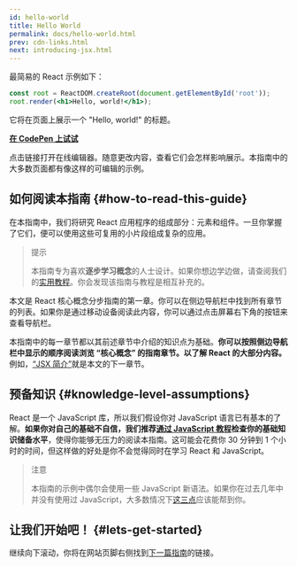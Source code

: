```yaml
---
id: hello-world
title: Hello World
permalink: docs/hello-world.html
prev: cdn-links.html
next: introducing-jsx.html
---
```


最简易的 React 示例如下：

```jsx
const root = ReactDOM.createRoot(document.getElementById('root'));
root.render(<h1>Hello, world!</h1>);
```

它将在页面上展示一个 "Hello, world!" 的标题。

**[在 CodePen 上试试](https://codepen.io/gaearon/pen/rrpgNB?editors=1010)**

点击链接打开在线编辑器。随意更改内容，查看它们会怎样影响展示。本指南中的大多数页面都有像这样的可编辑的示例。


## 如何阅读本指南 {#how-to-read-this-guide}

在本指南中，我们将研究 React 应用程序的组成部分：元素和组件。一旦你掌握了它们，便可以使用这些可复用的小片段组成复杂的应用。

>提示
>
>本指南专为喜欢**逐步学习概念**的人士设计。如果你想边学边做，请查阅我们的[实用教程](/tutorial/tutorial.html)。你会发现该指南与教程是相互补充的。

本文是 React 核心概念分步指南的第一章。你可以在侧边导航栏中找到所有章节的列表。如果你是通过移动设备阅读此内容，你可以通过点击屏幕右下角的按钮来查看导航栏。

本指南中的每一章节都以其前述章节中介绍的知识点为基础。**你可以按照侧边导航栏中显示的顺序阅读浏览 “核心概念” 的指南章节。以了解 React 的大部分内容。** 例如，[“JSX 简介”](/docs/introducing-jsx.html)就是本文的下一章节。

## 预备知识 {#knowledge-level-assumptions}

React 是一个 JavaScript 库，所以我们假设你对 JavaScript 语言已有基本的了解。**如果你对自己的基础不自信，我们推荐[通过 JavaScript 教程](https://developer.mozilla.org/en-US/docs/Web/JavaScript/A_re-introduction_to_JavaScript)检查你的基础知识储备水平**，使得你能够无压力的阅读本指南。这可能会花费你 30 分钟到 1 个小时的时间，但这样做的好处是你不会觉得同时在学习 React 和 JavaScript。

>注意
>
>本指南的示例中偶尔会使用一些 JavaScript 新语法。如果你在过去几年中并没有使用过 JavaScript，大多数情况下[这三点](https://gist.github.com/gaearon/683e676101005de0add59e8bb345340c)应该能帮到你。


## 让我们开始吧！ {#lets-get-started}

继续向下滚动，你将在网站页脚右侧找到[下一篇指南](/docs/introducing-jsx.html)的链接。


